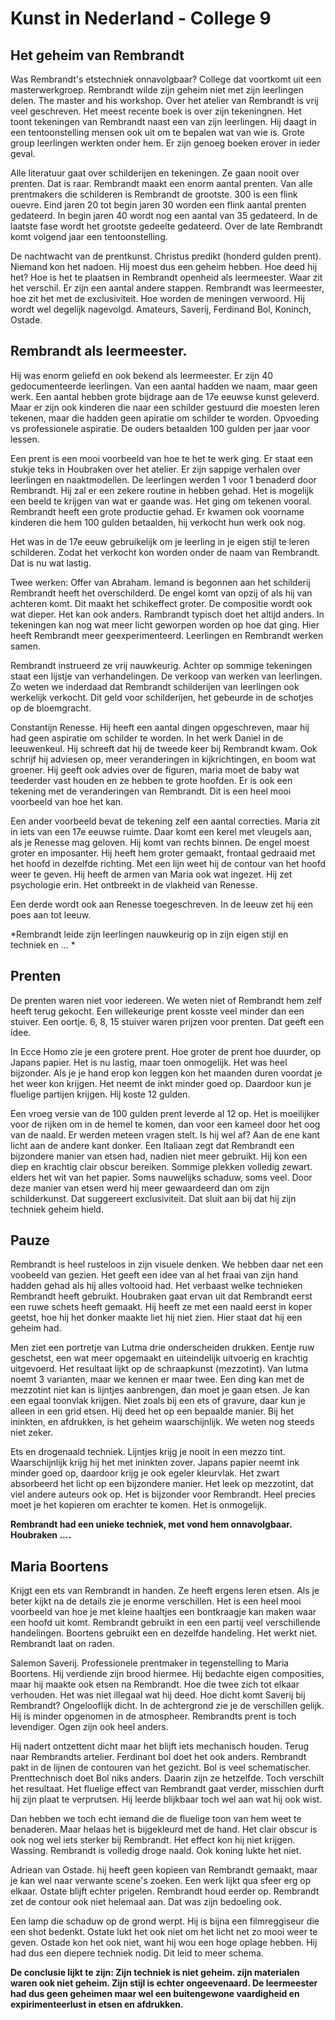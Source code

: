 # Kunst in Nederland - College 9

## Het geheim van Rembrandt

Was Rembrandt's etstechniek onnavolgbaar? College dat voortkomt uit een masterwerkgroep. Rembrandt wilde zijn geheim niet met zijn leerlingen delen. The master and his workshop. Over het atelier van Rembrandt is vrij veel geschreven. Het meest recente boek is over zijn tekeningnen. Het toont tekeningen van Rembrandt naast een van zijn leerlingen. Hij daagt in een tentoonstelling mensen ook uit om te bepalen wat van wie is. Grote group leerlingen werkten onder hem. Er zijn genoeg boeken erover in ieder geval. 

Alle literatuur gaat over schilderijen en tekeningen. Ze gaan nooit over prenten. Dat is raar. Rembrandt maakt een enorm aantal prenten. Van alle prentmakers die schilderen is Rembrandt de grootste. 300 is een flink ouevre. Eind jaren 20 tot begin jaren 30 worden een flink aantal prenten gedateerd. In begin jaren 40 wordt nog een aantal van 35 gedateerd. In de laatste fase wordt het grootste gedeelte gedateerd. Over de late Rembrandt komt volgend jaar een tentoonstelling. 

De nachtwacht van de prentkunst. Christus predikt (honderd gulden prent). Niemand kon het nadoen. Hij moest dus een geheim hebben. Hoe deed hij het? Hoe is het te plaatsen in Rembrandt openheid als leermeester. Waar zit het verschil. Er zijn een aantal andere stappen. Rembrandt was leermeester, hoe zit het met de exclusiviteit. Hoe worden de meningen verwoord. Hij wordt wel degelijk nagevolgd. Amateurs, Saverij, Ferdinand Bol, Koninch, Ostade. 

## Rembrandt als leermeester.

Hij was enorm geliefd en ook bekend als leermeester. Er zijn 40 gedocumenteerde leerlingen. Van een aantal hadden we naam, maar geen werk. Een aantal hebben grote bijdrage aan de 17e eeuwse kunst geleverd. Maar er zijn ook kinderen die naar een schilder gestuurd die moesten leren tekenen, maar die hadden geen apiratie om schilder te worden. Opvoeding vs professionele aspiratie. De ouders betaalden 100 gulden per jaar voor lessen. 

Een prent is een mooi voorbeeld van hoe te het te werk ging. Er staat een stukje teks in Houbraken over het atelier. Er zijn sappige verhalen over leerlingen en naaktmodellen. De leerlingen werden 1 voor 1 benaderd door Rembrandt. Hij zal er een zekere routine in hebben gehad. Het is mogelijk een beeld te krijgen van wat er gaande was. Het ging om tekenen vooral. Rembrandt heeft een grote productie gehad. Er kwamen ook voorname kinderen die hem 100 gulden betaalden, hij verkocht hun werk ook nog.

Het was in de 17e eeuw gebruikelijk om je leerling in je eigen stijl te leren schilderen. Zodat het verkocht kon worden onder de naam van Rembrandt. Dat is nu wat lastig. 

Twee werken: Offer van Abraham. Iemand is begonnen aan het schilderij Rembrandt heeft het overschilderd. De engel komt van opzij of als hij van achteren komt. Dit maakt het schikeffect groter. De compositie wordt ook wat dieper. Het kan ook anders. Rambrandt typisch doet het altijd anders. In tekeningen kan nog wat meer licht geworpen worden op hoe dat ging. Hier heeft Rembrandt meer geexperimenteerd. Leerlingen en Rembrandt werken samen.

Rembrandt instrueerd ze vrij nauwkeurig. Achter op sommige tekeningen staat een lijstje van verhandelingen. De verkoop van werken van leerlingen. Zo weten we inderdaad dat Rembrandt schilderijen van leerlingen ook werkelijk verkocht. Dit geld voor schilderijen, het gebeurde in de schotjes op de bloemgracht. 

Constantijn Renesse. Hij heeft een aantal dingen opgeschreven, maar hij had geen aspiratie om schilder te worden. In het werk Daniel in de leeuwenkeul. Hij schreeft dat hij de tweede keer bij Rembrandt kwam. Ook schrijf hij adviesen op, meer veranderingen in kijkrichtingen, en boom wat groener. Hij geeft ook advies over de figuren, maria moet de baby wat teederder vast houden en ze hebben te grote hoofden. Er is ook een tekening met de veranderingen van Rembrandt. Dit is een heel mooi voorbeeld van hoe het kan.

Een ander voorbeeld bevat de tekening zelf een aantal correcties. Maria zit in iets van een 17e eeuwse ruimte. Daar komt een kerel met vleugels aan, als je Renesse mag geloven. Hij komt van rechts binnen. De engel moest groter en imposanter. Hij heeft hem groter gemaakt, frontaal gedraaid met het hoofd in dezelfde richting. Met een lijn weet hij de contour van het hoofd weer te geven. Hij heeft de armen van Maria ook wat ingezet. Hij zet psychologie erin. Het ontbreekt in de vlakheid van Renesse. 

Een derde wordt ook aan Renesse toegeschreven. In de leeuw zet hij een poes aan tot leeuw.

*Rembrandt leide zijn leerlingen nauwkeurig op in zijn eigen stijl en techniek en ... *

## Prenten

De prenten waren niet voor iedereen. We weten niet of Rembrandt hem zelf heeft terug gekocht. Een willekeurige prent kosste veel minder dan een stuiver. Een oortje. 6, 8, 15 stuiver waren prijzen voor prenten. Dat geeft een idee. 

In Ecce Homo zie je een grotere prent. Hoe groter de prent hoe duurder, op Japans papier. Het is nu lastig, maar toen onmogelijk. Het was heel bijzonder. Als je je hand erop kon leggen kon het maanden duren voordat je het weer kon krijgen. Het neemt de inkt minder goed op. Daardoor kun je fluelige partijen krijgen. Hij koste 12 gulden.

Een vroeg versie van de 100 gulden prent leverde al 12 op. Het is moeilijker voor de rijken om in de hemel te komen, dan voor een kameel door het oog van de naald. Er werden meteen vragen stelt. Is hij wel af? Aan de ene kant licht aan de andere kant donker. Een Italiaan zegt dat Rembrandt een bijzondere manier van etsen had, nadien niet meer gebruikt. Hij kon een diep en krachtig clair obscur bereiken. Sommige plekken volledig zewart. elders het wit van het papier. Soms nauwelijks schaduw, soms veel. Door deze manier van etsen werd hij meer gewaardeerd dan om zijn schilderkunst. Dat suggereert exclusiviteit. Dat sluit aan bij dat hij zijn techniek geheim hield.

## Pauze

Rembrandt is heel rusteloos in zijn visuele denken. We hebben daar net een voobeeld van gezien. Het geeft een idee van al het fraai van zijn hand hadden gehad als hij alles voltooid had. Het verbaast welke technieken Rembrandt heeft gebruikt. Houbraken gaat ervan uit dat Rembrandt eerst een ruwe schets heeft gemaakt. Hij heeft ze met een naald eerst in koper geetst, hoe hij het donker maakte liet hij niet zien. Hier staat dat hij een geheim had. 

Men ziet een portretje van Lutma drie onderscheiden drukken. Eentje ruw geschetst, een wat meer opgemaakt en uiteindelijk uitvoerig en krachtig uitgevoerd. Het resultaat lijkt op de schraapkunst (mezzotint). Van lutma noemt 3 varianten, maar we kennen er maar twee. Een ding kan met de mezzotint niet kan is lijntjes aanbrengen, dan moet je gaan etsen. Je kan een egaal toonvlak krijgen. Niet zoals bij een ets of gravure, daar kun je alleen in een grid etsen. Hij deed het op een bepaalde manier. Bij het ininkten, en afdrukken, is het geheim waarschijnlijk. We weten nog steeds niet zeker. 

Ets en drogenaald techniek. Lijntjes krijg je nooit in een mezzo tint. Waarschijnlijk krijg hij het met ininkten zover. Japans papier neemt ink minder goed op, daardoor krijg je ook egeler kleurvlak. Het zwart absorbeerd het licht op een bijzondere manier. Het leek op mezzotint, dat viel andere auteurs ook op. Het is bijzonder voor Rembrandt. Heel precies moet je het kopieren om erachter te komen. Het is onmogelijk. 

**Rembrandt had een unieke techniek, met vond hem onnavolgbaar. Houbraken ....**

## Maria Boortens

Krijgt een ets van Rembrandt in handen. Ze heeft ergens leren etsen. Als je beter kijkt na de details zie je enorme verschillen. Het is een heel mooi voorbeeld van hoe je met kleine haaltjes een bontkraagje kan maken waar een hoofd uit komt. Rembrandt gebruikt in een een partij veel verschillende handelingen. Boortens gebruikt een en dezelfde handeling. Het werkt niet. Rembrandt laat on raden.

Salemon Saverij. Professionele prentmaker in tegenstelling to Maria Boortens. Hij verdiende zijn brood hiermee. Hij bedachte eigen composities, maar hij maakte ook etsen na Rembrandt. Hoe die twee zich tot elkaar verhouden. Het was niet illegaal wat hij deed. Hoe dicht komt Saverij bij Rembrandt? Ongelooflijk dicht. In de achtergrond zie je de verschillen  gelijk. Hij is minder opgenomen in de atmospheer. Rembrandts prent is toch levendiger. Ogen zijn ook heel anders.

Hij nadert ontzettent dicht maar het blijft iets mechanisch houden. Terug naar Rembrandts artelier. Ferdinant bol doet het ook anders. Rembrandt pakt in de lijnen de contouren van het gezicht. Bol is veel schematischer. Prenttechnisch doet Bol niks  anders. Daarin zijn ze hetzelfde. Toch verschilt het resultaat. Het fluelige effect van Rembrandt gaat verder, misschien durft hij zijn plaat te verprutsen. Hij leerde blijkbaar toch wel aan wat hij ook wist. 

Dan hebben we toch echt iemand die de fluelige toon van hem weet te benaderen. Maar helaas het is bijgekleurd met de hand. Het clair obscur is ook nog wel iets sterker bij Rembrandt. Het effect kon hij niet krijgen. Wassing. Rembrandt is volledig droge naald. Ook koning lukte het niet.

Adriean van Ostade. hij heeft geen kopieen van Rembrandt gemaakt, maar je kan wel naar verwante scene's zoeken. Een werk lijkt qua sfeer erg op elkaar. Ostate blijft echter prigelen. Rembrandt houd eerder op. Rembrandt zet de contour ook niet helemaal aan. Dat was zijn bedoeling ook.

Een lamp die schaduw op de grond werpt. Hij is bijna een filmreggiseur die een shot bedenkt. Ostate lukt het ook niet om het licht net zo mooi weer te geven. Ostade kon het ook niet, want hij wou een hoge oplage hebben. Hij had dus een diepere techniek nodig. Dit leid to meer schema. 

**De conclusie lijkt te zijn: Zijn techniek is niet geheim. zijn materialen waren ook niet geheim. Zijn stijl is echter ongeevenaard. De leermeester had dus geen geheimen maar wel een buitengewone vaardigheid en expirimenteerlust in etsen en afdrukken.**
